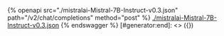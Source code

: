 [#generator:start]: <> ({ "template": "openapi" })
{% openapi src="./mistralai-Mistral-7B-Instruct-v0.3.json" path="/v2/chat/completions" method="post" %}
[./mistralai-Mistral-7B-Instruct-v0.3.json](./mistralai-Mistral-7B-Instruct-v0.3.json)
{% endswagger %}
[#generator:end]: <> ({})